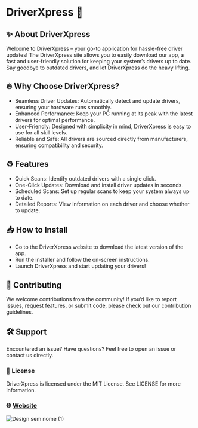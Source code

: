 # **DriverXpress 🚀**

 ## ✨ About DriverXpress
Welcome to DriverXpress – your go-to application for hassle-free driver updates! The DriverXpress site allows you to easily download our app, a fast and user-friendly solution for keeping your system’s drivers up to date. Say goodbye to outdated drivers, and let DriverXpress do the heavy lifting.

## 🔥 Why Choose DriverXpress?
* Seamless Driver Updates: Automatically detect and update drivers, ensuring your hardware runs smoothly.
* Enhanced Performance: Keep your PC running at its peak with the latest drivers for optimal performance.
* User-Friendly: Designed with simplicity in mind, DriverXpress is easy to use for all skill levels.
* Reliable and Safe: All drivers are sourced directly from manufacturers, ensuring compatibility and security.

## ⚙️ Features
* Quick Scans: Identify outdated drivers with a single click.
* One-Click Updates: Download and install driver updates in seconds.
* Scheduled Scans: Set up regular scans to keep your system always up to date.
* Detailed Reports: View information on each driver and choose whether to update.

## 📥 How to Install
* Go to the DriverXpress website to download the latest version of the app.
* Run the installer and follow the on-screen instructions.
* Launch DriverXpress and start updating your drivers!

## 🤝 Contributing
We welcome contributions from the community! If you’d like to report issues, request features, or submit code, please check out our contribution guidelines.

## 🛠️ Support
Encountered an issue? Have questions? Feel free to open an issue or contact us directly.

### 📜 License
DriverXpress is licensed under the MIT License. See LICENSE for more information.

### 🌐 [Website](souzaisrage.github.io/dxp-driversite/)

![Design sem nome (1)](https://github.com/user-attachments/assets/ee58b60d-5dd7-471d-898d-8c184f26cf07)
